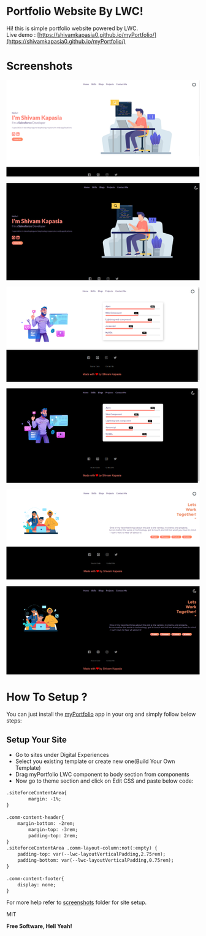 # Portfolio Website By LWC!

Hi! this is simple portfolio website powered by LWC.<br/>
Live demo : [https://shivamkapasia0.github.io/myPortfolio/](https://shivamkapasia0.github.io/myPortfolio/)

# Screenshots
![Home Page](https://raw.githubusercontent.com/shivamkapasia0/myPortfolio/main/myPortfolio%20SS/HomePage.png)

![Home Dark Mode](https://github.com/shivamkapasia0/myPortfolio/blob/main/myPortfolio%20SS/darkModeHomePage.png?raw=true)

![Skill Page](https://github.com/shivamkapasia0/myPortfolio/blob/main/myPortfolio%20SS/skillsPage.png?raw=true)

![Dark Mode Skills Page](https://github.com/shivamkapasia0/myPortfolio/blob/main/myPortfolio%20SS/darkModeSkillsPage.png?raw=true)

![Contact Me](https://github.com/shivamkapasia0/myPortfolio/blob/main/myPortfolio%20SS/contactMePage.png?raw=true)

![Dark Mode Contact Page](https://github.com/shivamkapasia0/myPortfolio/blob/main/myPortfolio%20SS/darkModeCOntactPage.png?raw=true)
# How To Setup ?
You can just install the [myPortfolio](https://login.salesforce.com/packaging/installPackage.apexp?p0=04t2w000009J8al&isdtp=p1) app in your org and simply follow below steps:

## Setup Your Site

 - Go to sites under Digital Experiences 
 - Select you existing template or create new one(Build Your Own Template) 
 - Drag myPortfolio LWC component to body  section from components 
 - Now go to theme section and click on Edit CSS
   and paste below code:

```
.siteforceContentArea{
        margin: -1%;
}

.comm-content-header{
    margin-bottom: -2rem;
        margin-top: -3rem;
        padding-top: 2rem;
}
.siteforceContentArea .comm-layout-column:not(:empty) {
    padding-top: var(--lwc-layoutVerticalPadding,2.75rem);
    padding-bottom: var(--lwc-layoutVerticalPadding,0.75rem);
}

.comm-content-footer{
    display: none;
}
```
For more help refer to [screenshots](https://github.com/shivamkapasia0/myPortfolio/tree/main/myPortfolio%20SS) folder for site setup.

MIT

**Free Software, Hell Yeah!**
